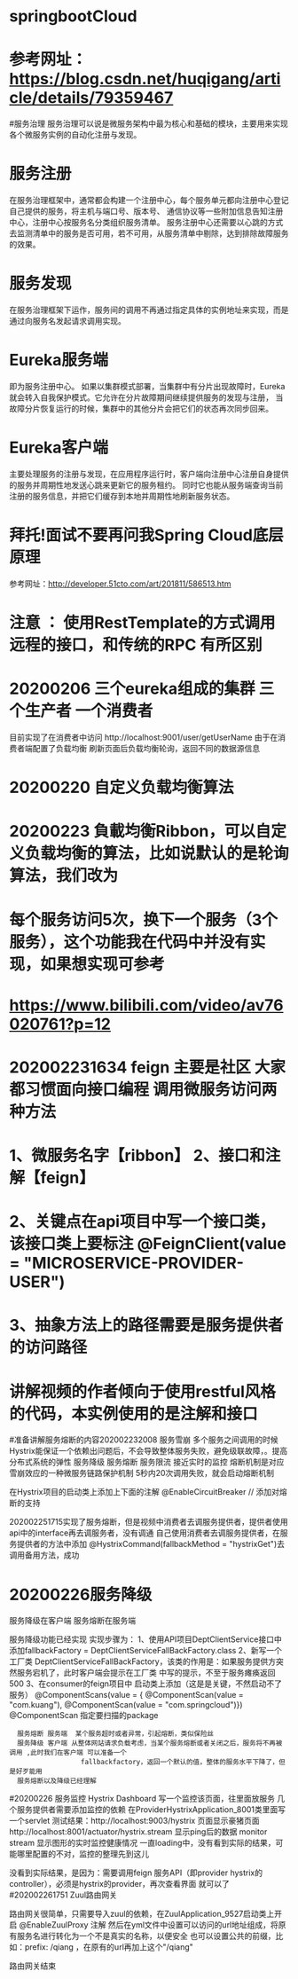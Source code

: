 # springbootCloud
# 参考网址：https://blog.csdn.net/huqigang/article/details/79359467
#服务治理
 服务治理可以说是微服务架构中最为核心和基础的模块，主要用来实现各个微服务实例的自动化注册与发现。
# 服务注册
 在服务治理框架中，通常都会构建一个注册中心，每个服务单元都向注册中心登记自己提供的服务，将主机与端口号、版本号、
 通信协议等一些附加信息告知注册中心，注册中心按服务名分类组织服务清单。
 服务注册中心还需要以心跳的方式去监测清单中的服务是否可用，若不可用，从服务清单中剔除，达到排除故障服务的效果。
# 服务发现
  在服务治理框架下运作，服务间的调用不再通过指定具体的实例地址来实现，而是通过向服务名发起请求调用实现。
# Eureka服务端
  即为服务注册中心。 
  如果以集群模式部署，当集群中有分片出现故障时，Eureka就会转入自我保护模式。它允许在分片故障期间继续提供服务的发现与注册，
  当故障分片恢复运行的时候，集群中的其他分片会把它们的状态再次同步回来。
# Eureka客户端
 主要处理服务的注册与发现，在应用程序运行时，客户端向注册中心注册自身提供的服务并周期性地发送心跳来更新它的服务租约。 
 同时它也能从服务端查询当前注册的服务信息，并把它们缓存到本地并周期性地刷新服务状态。
 
 
 # 拜托!面试不要再问我Spring Cloud底层原理
   参考网址：http://developer.51cto.com/art/201811/586513.htm
   
# 注意 ： 使用RestTemplate的方式调用远程的接口，和传统的RPC 有所区别

# 20200206 三个eureka组成的集群 三个生产者 一个消费者
   目前实现了在消费者中访问 http://localhost:9001/user/getUserName
   由于在消费者端配置了负载均衡 刷新页面后负载均衡轮询，返回不同的数据源信息
  
# 20200220 自定义负载均衡算法
# 20200223 負載均衡Ribbon，可以自定义负载均衡的算法，比如说默认的是轮询算法，我们改为
# 每个服务访问5次，换下一个服务（3个服务），这个功能我在代码中并没有实现，如果想实现可参考
# https://www.bilibili.com/video/av76020761?p=12

# 202002231634 feign 主要是社区 大家都习惯面向接口编程 调用微服务访问两种方法
# 1、微服务名字【ribbon】 2、接口和注解【feign】 
# 2、关键点在api项目中写一个接口类，该接口类上要标注 @FeignClient(value = "MICROSERVICE-PROVIDER-USER")
# 3、抽象方法上的路径需要是服务提供者的访问路径
# 讲解视频的作者倾向于使用restful风格的代码，本实例使用的是注解和接口

 #准备讲解服务熔断的内容202002232008 服务雪崩 多个服务之间调用的时候
   Hystrix能保证一个依赖出问题后，不会导致整体服务失败，避免级联故障，。提高分布式系统的弹性
   服务降级 服务熔断 服务限流 接近实时的监控
   熔断机制是对应雪崩效应的一种微服务链路保护机制 5秒内20次调用失败，就会启动熔断机制
   
   在Hystrix项目的启动类上添加上下面的注解
   @EnableCircuitBreaker // 添加对熔断的支持
   
   202002251715实现了服务熔断，但是视频中消费者去调服务提供者，提供者使用api中的interface再去调服务者，没有调通
   自己使用消费者去调服务提供者，在服务提供者的方法中添加 @HystrixCommand(fallbackMethod = "hystrixGet")去调用备用方法，成功
    
   # 20200226服务降级
   服务降级在客户端  服务熔断在服务端
   
   服务降级功能已经实现
   实现步骤为：
   1、使用API项目DeptClientService接口中添加fallbackFactory = DeptClientServiceFallBackFactory.class
   2、新写一个工厂类 DeptClientServiceFallBackFactory，该类的作用是：如果服务提供方突然服务宕机了，此时客户端会提示在工厂类
      中写的提示，不至于服务瘫痪返回500
   3、在consumer的feign项目中
      启动类上添加（这是是关键，不然启动不了服务）
      @ComponentScans(value =  { @ComponentScan(value = "com.kuang"), @ComponentScan(value = "com.springcloud")})
      @ComponentScan 指定要扫描的package
      
      服务熔断 服务端  某个服务超时或者异常，引起熔断，类似保险丝
      服务降级 客户端 从整体网站请求负载考虑，当某个服务熔断或者关闭之后，服务将不再被调用 ,此时我们在客户端 可以准备一个
                      fallbackfactory，返回一个默认的值，整体的服务水平下降了，但是好歹能用
      服务熔断以及降级已经理解
      
      
  #20200226 服务监控
  Hystrix Dashboard 
  写一个监控该页面，往里面放服务 
  几个服务提供者需要添加监控的依赖
  在ProviderHystrixApplication_8001类里面写一个servlet
  测试结果：http://localhost:9003/hystrix 页面显示豪猪页面
  http://localhost:8001/actuator/hystrix.stream 显示ping后的数据 monitor stream 显示图形的实时监控健康情况
  一直loading中，没有看到实际的结果，可能哪里配置的不对，监控的整理先到这儿
  
  没看到实际结果，是因为：需要调用feign 服务API（即provider hystrix的controller），必须是hystrix的provider，再次查看界面
  就可以了
  #202002261751 Zuul路由网关
  
 
  路由网关很简单，只需要导入zuul的依赖，在ZuulApplication_9527启动类上开启 @EnableZuulProxy 注解
  然后在yml文件中设置可以访问的url地址组成，将原有服务名进行转化为一个不是真实的名称，以便安全
  也可以设置公共的前缀，比如：prefix: /qiang ，在原有的url再加上这个"/qiang"
  
  路由网关结束